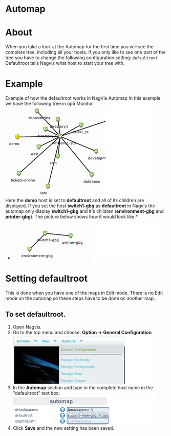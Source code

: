 # Automap

# About 

When you take a look at the Automap for the first time you will see the complete tree, including all your hosts. If you only like to see one part of the tree you have to change the following configuration setting:
`defaultroot`
Defaultroot tells Nagvis what host to start your tree with.

# Example

Example of how the defaultroot works in NagVis Automap
 In this example we have the following tree in op5 Monitor.
 ![](attachments/16482342/16678964.png)
 Here the **demo** host is set to **defaultroot** and all of its children are displayed.
 If you set the host **switch1-gbg** as **defaultroot** in Nagvis the automap only display **switch1-gbg** and it's children (**environment-gbg** and **printer-gbg**). The picture below shows how it would look like:*
* ![](attachments/16482342/16678970.png)

# Setting defaultroot

This is done when you have one of the maps in Edit mode. There is no Edit mode on the automap so these steps have to be done on another map.

## To set defaultroot.

1.  Open Nagvis.
2.  Go to the top menu and choose: **Option -\> General Configuration**
    ![](attachments/16482342/16678969.png)
3.  In the **Automap** section and type in the complete host name in the "defaultroot" text box:
    ![](attachments/16482342/16678967.png)
4.  Click **Save** and the new setting has been saved.





